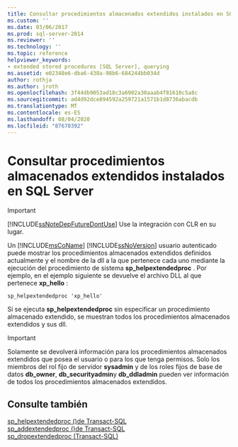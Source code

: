 ```yaml
---
title: Consultar procedimientos almacenados extendidos instalados en SQL Server | Microsoft Docs
ms.custom: ''
ms.date: 03/06/2017
ms.prod: sql-server-2014
ms.reviewer: ''
ms.technology: ''
ms.topic: reference
helpviewer_keywords:
- extended stored procedures [SQL Server], querying
ms.assetid: e02348e6-dba6-438a-98b6-684244bb034d
author: rothja
ms.author: jroth
ms.openlocfilehash: 3f44db9053ad18c3a6902a30aaab4f81610c5a8c
ms.sourcegitcommit: ad4d92dce894592a259721a1571b1d8736abacdb
ms.translationtype: MT
ms.contentlocale: es-ES
ms.lasthandoff: 08/04/2020
ms.locfileid: "87670392"
---
```

# <a name="querying-extended-stored-procedures-installed-in-sql-server"></a>Consultar procedimientos almacenados extendidos instalados en SQL Server
    
> [!IMPORTANT]  
>  [!INCLUDE[ssNoteDepFutureDontUse](../../includes/ssnotedepfuturedontuse-md.md)] Use la integración con CLR en su lugar.  
  
 Un [!INCLUDE[msCoName](../../includes/msconame-md.md)] [!INCLUDE[ssNoVersion](../../includes/ssnoversion-md.md)] usuario autenticado puede mostrar los procedimientos almacenados extendidos definidos actualmente y el nombre de la dll a la que pertenece cada uno mediante la ejecución del procedimiento de sistema **sp_helpextendedproc** . Por ejemplo, en el ejemplo siguiente se devuelve el archivo DLL al que pertenece **xp_hello** :  
  
```  
sp_helpextendedproc 'xp_hello'  
```  
  
 Si se ejecuta **sp_helpextendedproc** sin especificar un procedimiento almacenado extendido, se muestran todos los procedimientos almacenados extendidos y sus dll.  
  
> [!IMPORTANT]  
>  Solamente se devolverá información para los procedimientos almacenados extendidos que posea el usuario o para los que tenga permisos. Solo los miembros del rol fijo de servidor **sysadmin** y de los roles fijos de base de datos **db_owner**, **db_securityadmin**y **db_ddladmin** pueden ver información de todos los procedimientos almacenados extendidos.  
  
## <a name="see-also"></a>Consulte también  
 [sp_helpextendedproc &#40;&#41;de Transact-SQL](/sql/relational-databases/system-stored-procedures/sp-helpextendedproc-transact-sql)   
 [sp_addextendedproc &#40;&#41;de Transact-SQL](/sql/relational-databases/system-stored-procedures/sp-addextendedproc-transact-sql)   
 [sp_dropextendedproc &#40;Transact-SQL&#41;](/sql/relational-databases/system-stored-procedures/sp-dropextendedproc-transact-sql)  
  
  
